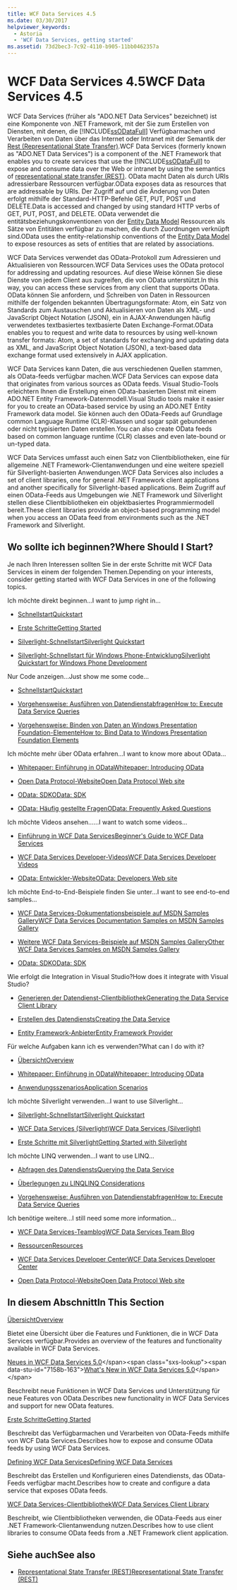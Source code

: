 ```yaml
---
title: WCF Data Services 4.5
ms.date: 03/30/2017
helpviewer_keywords:
  - Astoria
  - 'WCF Data Services, getting started'
ms.assetid: 73d2bec3-7c92-4110-b905-11bb0462357a
---
```


# <a name="wcf-data-services-45"></a><span data-ttu-id="7158b-102">WCF Data Services 4.5</span><span class="sxs-lookup"><span data-stu-id="7158b-102">WCF Data Services 4.5</span></span>

<span data-ttu-id="7158b-103">WCF Data Services (früher als "ADO.NET Data Services" bezeichnet) ist eine Komponente von .NET Framework, mit der Sie zum Erstellen von Diensten, mit denen, die [!INCLUDE[ssODataFull](../../../../includes/ssodatafull-md.md)] Verfügbarmachen und Verarbeiten von Daten über das Internet oder Intranet mit der Semantik der [ Rest (Representational State Transfer)](https://go.microsoft.com/fwlink/?LinkId=113919).</span><span class="sxs-lookup"><span data-stu-id="7158b-103">WCF Data Services (formerly known as "ADO.NET Data Services") is a component of the .NET Framework that enables you to create services that use the [!INCLUDE[ssODataFull](../../../../includes/ssodatafull-md.md)] to expose and consume data over the Web or intranet by using the semantics of [representational state transfer (REST)](https://go.microsoft.com/fwlink/?LinkId=113919).</span></span> <span data-ttu-id="7158b-104">OData macht Daten als durch URIs adressierbare Ressourcen verfügbar.</span><span class="sxs-lookup"><span data-stu-id="7158b-104">OData exposes data as resources that are addressable by URIs.</span></span> <span data-ttu-id="7158b-105">Der Zugriff auf und die Änderung von Daten erfolgt mithilfe der Standard-HTTP-Befehle GET, PUT, POST und DELETE.</span><span class="sxs-lookup"><span data-stu-id="7158b-105">Data is accessed and changed by using standard HTTP verbs of GET, PUT, POST, and DELETE.</span></span> <span data-ttu-id="7158b-106">OData verwendet die entitätsbeziehungskonventionen von der [Entity Data Model](../../../../docs/framework/data/adonet/entity-data-model.md) Ressourcen als Sätze von Entitäten verfügbar zu machen, die durch Zuordnungen verknüpft sind.</span><span class="sxs-lookup"><span data-stu-id="7158b-106">OData uses the entity-relationship conventions of the [Entity Data Model](../../../../docs/framework/data/adonet/entity-data-model.md) to expose resources as sets of entities that are related by associations.</span></span>

<span data-ttu-id="7158b-107">WCF Data Services verwendet das OData-Protokoll zum Adressieren und Aktualisieren von Ressourcen.</span><span class="sxs-lookup"><span data-stu-id="7158b-107">WCF Data Services uses the OData protocol for addressing and updating resources.</span></span> <span data-ttu-id="7158b-108">Auf diese Weise können Sie diese Dienste von jedem Client aus zugreifen, die von OData unterstützt.</span><span class="sxs-lookup"><span data-stu-id="7158b-108">In this way, you can access these services from any client that supports OData.</span></span> <span data-ttu-id="7158b-109">OData können Sie anfordern, und Schreiben von Daten in Ressourcen mithilfe der folgenden bekannten Übertragungsformate: Atom, ein Satz von Standards zum Austauschen und Aktualisieren von Daten als XML- und JavaScript Object Notation (JSON), ein in AJAX-Anwendungen häufig verwendetes textbasiertes textbasierte Daten Exchange-Format.</span><span class="sxs-lookup"><span data-stu-id="7158b-109">OData enables you to request and write data to resources by using well-known transfer formats: Atom, a set of standards for exchanging and updating data as XML, and JavaScript Object Notation (JSON), a text-based data exchange format used extensively in AJAX application.</span></span>

<span data-ttu-id="7158b-110">WCF Data Services kann Daten, die aus verschiedenen Quellen stammen, als OData-feeds verfügbar machen.</span><span class="sxs-lookup"><span data-stu-id="7158b-110">WCF Data Services can expose data that originates from various sources as OData feeds.</span></span> <span data-ttu-id="7158b-111">Visual Studio-Tools erleichtern Ihnen die Erstellung einen OData-basierten Dienst mit einem ADO.NET Entity Framework-Datenmodell.</span><span class="sxs-lookup"><span data-stu-id="7158b-111">Visual Studio tools make it easier for you to create an OData-based service by using an ADO.NET Entity Framework data model.</span></span> <span data-ttu-id="7158b-112">Sie können auch den OData-Feeds auf Grundlage common Language Runtime (CLR)-Klassen und sogar spät gebundenen oder nicht typisierten Daten erstellen.</span><span class="sxs-lookup"><span data-stu-id="7158b-112">You can also create OData feeds based on common language runtime (CLR) classes and even late-bound or un-typed data.</span></span>

<span data-ttu-id="7158b-113">WCF Data Services umfasst auch einen Satz von Clientbibliotheken, eine für allgemeine .NET Framework-Clientanwendungen und eine weitere speziell für Silverlight-basierten Anwendungen.</span><span class="sxs-lookup"><span data-stu-id="7158b-113">WCF Data Services also includes a set of client libraries, one for general .NET Framework client applications and another specifically for Silverlight-based applications.</span></span> <span data-ttu-id="7158b-114">Beim Zugriff auf einen OData-Feeds aus Umgebungen wie .NET Framework und Silverlight stellen diese Clientbibliotheken ein objektbasiertes Programmiermodell bereit.</span><span class="sxs-lookup"><span data-stu-id="7158b-114">These client libraries provide an object-based programming model when you access an OData feed from environments such as the .NET Framework and Silverlight.</span></span>

## <a name="where-should-i-start"></a><span data-ttu-id="7158b-115">Wo sollte ich beginnen?</span><span class="sxs-lookup"><span data-stu-id="7158b-115">Where Should I Start?</span></span>

<span data-ttu-id="7158b-116">Je nach Ihren Interessen sollten Sie in der erste Schritte mit WCF Data Services in einem der folgenden Themen.</span><span class="sxs-lookup"><span data-stu-id="7158b-116">Depending on your interests, consider getting started with WCF Data Services in one of the following topics.</span></span>

<span data-ttu-id="7158b-117">Ich möchte direkt beginnen…</span><span class="sxs-lookup"><span data-stu-id="7158b-117">I want to jump right in...</span></span>

- [<span data-ttu-id="7158b-118">Schnellstart</span><span class="sxs-lookup"><span data-stu-id="7158b-118">Quickstart</span></span>](../../../../docs/framework/data/wcf/quickstart-wcf-data-services.md)

- [<span data-ttu-id="7158b-119">Erste Schritte</span><span class="sxs-lookup"><span data-stu-id="7158b-119">Getting Started</span></span>](../../../../docs/framework/data/wcf/getting-started-with-wcf-data-services.md)

- [<span data-ttu-id="7158b-120">Silverlight-Schnellstart</span><span class="sxs-lookup"><span data-stu-id="7158b-120">Silverlight Quickstart</span></span>](https://go.microsoft.com/fwlink/?LinkID=192782)

- [<span data-ttu-id="7158b-121">Silverlight-Schnellstart für Windows Phone-Entwicklung</span><span class="sxs-lookup"><span data-stu-id="7158b-121">Silverlight Quickstart for Windows Phone Development</span></span>](https://go.microsoft.com/fwlink/?LinkID=214535)

<span data-ttu-id="7158b-122">Nur Code anzeigen...</span><span class="sxs-lookup"><span data-stu-id="7158b-122">Just show me some code...</span></span>

- [<span data-ttu-id="7158b-123">Schnellstart</span><span class="sxs-lookup"><span data-stu-id="7158b-123">Quickstart</span></span>](../../../../docs/framework/data/wcf/quickstart-wcf-data-services.md)

- [<span data-ttu-id="7158b-124">Vorgehensweise: Ausführen von Datendienstabfragen</span><span class="sxs-lookup"><span data-stu-id="7158b-124">How to: Execute Data Service Queries</span></span>](../../../../docs/framework/data/wcf/how-to-execute-data-service-queries-wcf-data-services.md)

- [<span data-ttu-id="7158b-125">Vorgehensweise: Binden von Daten an Windows Presentation Foundation-Elemente</span><span class="sxs-lookup"><span data-stu-id="7158b-125">How to: Bind Data to Windows Presentation Foundation Elements</span></span>](../../../../docs/framework/data/wcf/bind-data-to-wpf-elements-wcf-data-services.md)

<span data-ttu-id="7158b-126">Ich möchte mehr über OData erfahren...</span><span class="sxs-lookup"><span data-stu-id="7158b-126">I want to know more about OData...</span></span>

- [<span data-ttu-id="7158b-127">Whitepaper: Einführung in OData</span><span class="sxs-lookup"><span data-stu-id="7158b-127">Whitepaper: Introducing OData</span></span>](https://go.microsoft.com/fwlink/?LinkId=220867)

- [<span data-ttu-id="7158b-128">Open Data Protocol-Website</span><span class="sxs-lookup"><span data-stu-id="7158b-128">Open Data Protocol Web site</span></span>](https://go.microsoft.com/fwlink/?LinkID=184554)

- [<span data-ttu-id="7158b-129">OData: SDK</span><span class="sxs-lookup"><span data-stu-id="7158b-129">OData: SDK</span></span>](https://go.microsoft.com/fwlink/?LinkID=185248)

- [<span data-ttu-id="7158b-130">OData: Häufig gestellte Fragen</span><span class="sxs-lookup"><span data-stu-id="7158b-130">OData: Frequently Asked Questions</span></span>](https://go.microsoft.com/fwlink/?LinkId=185867)

<span data-ttu-id="7158b-131">Ich möchte Videos ansehen…...</span><span class="sxs-lookup"><span data-stu-id="7158b-131">I want to watch some videos...</span></span>

- [<span data-ttu-id="7158b-132">Einführung in WCF Data Services</span><span class="sxs-lookup"><span data-stu-id="7158b-132">Beginner's Guide to WCF Data Services</span></span>](https://go.microsoft.com/fwlink/?LinkId=220864)

- [<span data-ttu-id="7158b-133">WCF Data Services Developer-Videos</span><span class="sxs-lookup"><span data-stu-id="7158b-133">WCF Data Services Developer Videos</span></span>](https://go.microsoft.com/fwlink/?LinkId=220861)

- [<span data-ttu-id="7158b-134">OData: Entwickler-Website</span><span class="sxs-lookup"><span data-stu-id="7158b-134">OData: Developers Web site</span></span>](https://go.microsoft.com/fwlink/?LinkId=185866)

<span data-ttu-id="7158b-135">Ich möchte End-to-End-Beispiele finden Sie unter...</span><span class="sxs-lookup"><span data-stu-id="7158b-135">I want to see end-to-end samples...</span></span>

- [<span data-ttu-id="7158b-136">WCF Data Services-Dokumentationsbeispiele auf MSDN Samples Gallery</span><span class="sxs-lookup"><span data-stu-id="7158b-136">WCF Data Services Documentation Samples on MSDN Samples Gallery</span></span>](https://go.microsoft.com/fwlink/?LinkID=220865)

- [<span data-ttu-id="7158b-137">Weitere WCF Data Services-Beispiele auf MSDN Samples Gallery</span><span class="sxs-lookup"><span data-stu-id="7158b-137">Other WCF Data Services Samples on MSDN Samples Gallery</span></span>](https://go.microsoft.com/fwlink/?LinkId=220866)

- [<span data-ttu-id="7158b-138">OData: SDK</span><span class="sxs-lookup"><span data-stu-id="7158b-138">OData: SDK</span></span>](https://go.microsoft.com/fwlink/?LinkID=185248)

<span data-ttu-id="7158b-139">Wie erfolgt die Integration in Visual Studio?</span><span class="sxs-lookup"><span data-stu-id="7158b-139">How does it integrate with Visual Studio?</span></span>

- [<span data-ttu-id="7158b-140">Generieren der Datendienst-Clientbibliothek</span><span class="sxs-lookup"><span data-stu-id="7158b-140">Generating the Data Service Client Library</span></span>](../../../../docs/framework/data/wcf/generating-the-data-service-client-library-wcf-data-services.md)

- [<span data-ttu-id="7158b-141">Erstellen des Datendiensts</span><span class="sxs-lookup"><span data-stu-id="7158b-141">Creating the Data Service</span></span>](../../../../docs/framework/data/wcf/creating-the-data-service.md)

- [<span data-ttu-id="7158b-142">Entity Framework-Anbieter</span><span class="sxs-lookup"><span data-stu-id="7158b-142">Entity Framework Provider</span></span>](../../../../docs/framework/data/wcf/entity-framework-provider-wcf-data-services.md)

<span data-ttu-id="7158b-143">Für welche Aufgaben kann ich es verwenden?</span><span class="sxs-lookup"><span data-stu-id="7158b-143">What can I do with it?</span></span>

- [<span data-ttu-id="7158b-144">Übersicht</span><span class="sxs-lookup"><span data-stu-id="7158b-144">Overview</span></span>](../../../../docs/framework/data/wcf/wcf-data-services-overview.md)

- [<span data-ttu-id="7158b-145">Whitepaper: Einführung in OData</span><span class="sxs-lookup"><span data-stu-id="7158b-145">Whitepaper: Introducing OData</span></span>](https://go.microsoft.com/fwlink/?LinkId=220867)

- [<span data-ttu-id="7158b-146">Anwendungsszenarios</span><span class="sxs-lookup"><span data-stu-id="7158b-146">Application Scenarios</span></span>](../../../../docs/framework/data/wcf/application-scenarios-wcf-data-services.md)

<span data-ttu-id="7158b-147">Ich möchte Silverlight verwenden…</span><span class="sxs-lookup"><span data-stu-id="7158b-147">I want to use Silverlight...</span></span>

- [<span data-ttu-id="7158b-148">Silverlight-Schnellstart</span><span class="sxs-lookup"><span data-stu-id="7158b-148">Silverlight Quickstart</span></span>](https://go.microsoft.com/fwlink/?LinkID=192782)

- [<span data-ttu-id="7158b-149">WCF Data Services (Silverlight)</span><span class="sxs-lookup"><span data-stu-id="7158b-149">WCF Data Services (Silverlight)</span></span>](https://go.microsoft.com/fwlink/?LinkID=143149)

- [<span data-ttu-id="7158b-150">Erste Schritte mit Silverlight</span><span class="sxs-lookup"><span data-stu-id="7158b-150">Getting Started with Silverlight</span></span>](https://go.microsoft.com/fwlink/?LinkId=148366)

<span data-ttu-id="7158b-151">Ich möchte LINQ verwenden…</span><span class="sxs-lookup"><span data-stu-id="7158b-151">I want to use LINQ...</span></span>

- [<span data-ttu-id="7158b-152">Abfragen des Datendiensts</span><span class="sxs-lookup"><span data-stu-id="7158b-152">Querying the Data Service</span></span>](../../../../docs/framework/data/wcf/querying-the-data-service-wcf-data-services.md)

- [<span data-ttu-id="7158b-153">Überlegungen zu LINQ</span><span class="sxs-lookup"><span data-stu-id="7158b-153">LINQ Considerations</span></span>](../../../../docs/framework/data/wcf/linq-considerations-wcf-data-services.md)

- [<span data-ttu-id="7158b-154">Vorgehensweise: Ausführen von Datendienstabfragen</span><span class="sxs-lookup"><span data-stu-id="7158b-154">How to: Execute Data Service Queries</span></span>](../../../../docs/framework/data/wcf/how-to-execute-data-service-queries-wcf-data-services.md)

<span data-ttu-id="7158b-155">Ich benötige weitere...</span><span class="sxs-lookup"><span data-stu-id="7158b-155">I still need some more information...</span></span>

- [<span data-ttu-id="7158b-156">WCF Data Services-Teamblog</span><span class="sxs-lookup"><span data-stu-id="7158b-156">WCF Data Services Team Blog</span></span>](https://go.microsoft.com/fwlink/?LinkID=150511)

- [<span data-ttu-id="7158b-157">Ressourcen</span><span class="sxs-lookup"><span data-stu-id="7158b-157">Resources</span></span>](../../../../docs/framework/data/wcf/wcf-data-services-resources.md)

- [<span data-ttu-id="7158b-158">WCF Data Services Developer Center</span><span class="sxs-lookup"><span data-stu-id="7158b-158">WCF Data Services Developer Center</span></span>](https://go.microsoft.com/fwlink/?LinkId=220868)

- [<span data-ttu-id="7158b-159">Open Data Protocol-Website</span><span class="sxs-lookup"><span data-stu-id="7158b-159">Open Data Protocol Web site</span></span>](https://go.microsoft.com/fwlink/?LinkID=184554)

## <a name="in-this-section"></a><span data-ttu-id="7158b-160">In diesem Abschnitt</span><span class="sxs-lookup"><span data-stu-id="7158b-160">In This Section</span></span>

[<span data-ttu-id="7158b-161">Übersicht</span><span class="sxs-lookup"><span data-stu-id="7158b-161">Overview</span></span>](../../../../docs/framework/data/wcf/wcf-data-services-overview.md)

<span data-ttu-id="7158b-162">Bietet eine Übersicht über die Features und Funktionen, die in WCF Data Services verfügbar.</span><span class="sxs-lookup"><span data-stu-id="7158b-162">Provides an overview of the features and functionality available in WCF Data Services.</span></span>

<span data-ttu-id="7158b-163">[Neues in WCF Data Services 5.0](https://docs.microsoft.com/previous-versions/dotnet/wcf-data-services/ee373845(v=vs.103))</span><span class="sxs-lookup"><span data-stu-id="7158b-163">[What's New in WCF Data Services 5.0](https://docs.microsoft.com/previous-versions/dotnet/wcf-data-services/ee373845(v=vs.103))</span></span>

<span data-ttu-id="7158b-164">Beschreibt neue Funktionen in WCF Data Services und Unterstützung für neue Features von OData.</span><span class="sxs-lookup"><span data-stu-id="7158b-164">Describes new functionality in WCF Data Services and support for new OData features.</span></span>

[<span data-ttu-id="7158b-165">Erste Schritte</span><span class="sxs-lookup"><span data-stu-id="7158b-165">Getting Started</span></span>](../../../../docs/framework/data/wcf/getting-started-with-wcf-data-services.md)

<span data-ttu-id="7158b-166">Beschreibt das Verfügbarmachen und Verarbeiten von OData-Feeds mithilfe von WCF Data Services.</span><span class="sxs-lookup"><span data-stu-id="7158b-166">Describes how to expose and consume OData feeds by using WCF Data Services.</span></span>

[<span data-ttu-id="7158b-167">Defining WCF Data Services</span><span class="sxs-lookup"><span data-stu-id="7158b-167">Defining WCF Data Services</span></span>](../../../../docs/framework/data/wcf/defining-wcf-data-services.md)

<span data-ttu-id="7158b-168">Beschreibt das Erstellen und Konfigurieren eines Datendiensts, das OData-Feeds verfügbar macht.</span><span class="sxs-lookup"><span data-stu-id="7158b-168">Describes how to create and configure a data service that exposes OData feeds.</span></span>

[<span data-ttu-id="7158b-169">WCF Data Services-Clientbibliothek</span><span class="sxs-lookup"><span data-stu-id="7158b-169">WCF Data Services Client Library</span></span>](../../../../docs/framework/data/wcf/wcf-data-services-client-library.md)

<span data-ttu-id="7158b-170">Beschreibt, wie Clientbibliotheken verwenden, die OData-Feeds aus einer .NET Framework-Clientanwendung nutzen.</span><span class="sxs-lookup"><span data-stu-id="7158b-170">Describes how to use client libraries to consume OData feeds from a .NET Framework client application.</span></span>

## <a name="see-also"></a><span data-ttu-id="7158b-171">Siehe auch</span><span class="sxs-lookup"><span data-stu-id="7158b-171">See also</span></span>

- [<span data-ttu-id="7158b-172">Representational State Transfer (REST)</span><span class="sxs-lookup"><span data-stu-id="7158b-172">Representational State Transfer (REST)</span></span>](https://go.microsoft.com/fwlink/?LinkId=113919)
